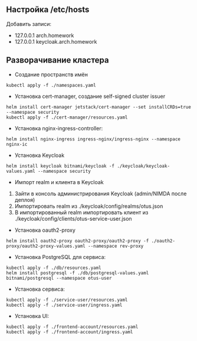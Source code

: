 ## Настройка /etc/hosts
Добавить записи:
- 127.0.0.1 arch.homework
- 127.0.0.1 keycloak.arch.homework

## Разворачивание кластера

- Создание пространств имён
```shell
kubectl apply -f ./namespaces.yaml
```

- Установка cert-manager, создание self-signed cluster issuer
```shell
helm install cert-manager jetstack/cert-manager --set installCRDs=true --namespace security
kubectl apply -f ./cert-manager/resources.yaml
```

- Установка nginx-ingress-controller:
```shell
helm install nginx-ingress ingress-nginx/ingress-nginx --namespace nginx-ic
```

- Установка Keycloak
```shell
helm install keycloak bitnami/keycloak -f ./keycloak/keycloak-values.yaml --namespace security
```

- Импорт realm и клиента в Keycloak
1. Зайти в консоль администрирования Keycloak (admin/NIMDA после деплоя)
2. Импортировать realm из ./keycloak/config/realms/otus.json
3. В импортированный realm импортировать клиент из ./keycloak/config/clients/otus-service-user.json

- Установка oauth2-proxy
```shell
helm install oauth2-proxy oauth2-proxy/oauth2-proxy -f ./oauth2-proxy/oauth2-proxy-values.yaml --namespace rev-proxy
```

- Установка PostgreSQL для сервиса:
```shell
kubectl apply -f ./db/resources.yaml
helm install postgresql -f ./db/postgresql-values.yaml bitnami/postgresql --namespace otus-user
```

- Установка сервиса:
```shell
kubectl apply -f ./service-user/resources.yaml
kubectl apply -f ./service-user/ingress.yaml
```

- Установка UI:
```shell
kubectl apply -f ./frontend-account/resources.yaml
kubectl apply -f ./frontend-account/ingress.yaml
```